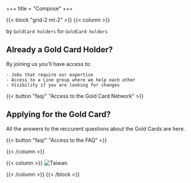 +++
title = "Compose"
+++

{{< block "grid-2 mt-2" >}}
{{< column >}}


by `GoldCard holders` for `GoldCard holders`


## Already a Gold Card Holder?

By joining us you'll have access to:

    - Jobs that require our expertise
    - Access to a Line group where we help each other
    - Visibility if you are looking for changes

{{< button "faq/" "Access to the Gold Card Network" >}}




## Applying for the Gold Card?
All the answers to the reccurent questions about the Gold Cards are here.

{{< button "faq/" "Access to the FAQ" >}} 


{{< /column >}}

{{< column >}}
![Taiwan](./images/taiwan-unsplash.jpeg)

{{< /column >}}
{{< /block >}}
